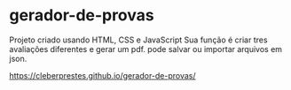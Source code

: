 # gerador-de-provas

Projeto criado usando HTML, CSS e JavaScript
Sua função é criar tres avaliações diferentes e gerar um pdf.
pode salvar ou importar arquivos em json.

https://cleberprestes.github.io/gerador-de-provas/

